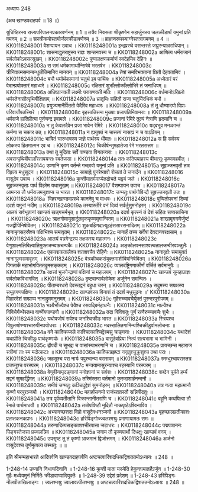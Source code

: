 अध्यायः 248

(अथ खाण्डवदाहपर्व ॥ 18 ॥)

युधिष्ठिरस्य राज्यपरिपालनप्रकारवर्णनम् ॥ 1 ॥ तत्रैव निवसता श्रीकृष्णेन सहार्जुनस्य जलक्रीडार्थं यमुनां प्रति गमनम् ॥ 2 ॥ सस्त्रीकयोस्तयोर्जलक्रीडावर्णनम् ॥ 3 ॥ ब्राह्मणरूपस्याग्नेस्तत्रागमनम् ॥ 4 ॥
KK0118248001	वैशम्पायन उवाच ।
KK0118248001a	इन्द्रप्रस्थे वसन्तस्ते जघ्रुरन्यान्नराधिपान् ।
KK0118248001c	शासनाद्धृतराष्ट्रस्य राज्ञः शान्तनवस्य च ॥
KK0118248002a	आश्रित्य धर्मराजानं सर्वलोकोऽवसत्सुखम् ।
KK0118248002c	पुण्यलक्षणकर्माणं स्वदेहमिव देहिनः ॥
KK0118248003a	स समं धर्मकामार्थान्सिषेवे भरतर्षभ ।
KK0118248003c	त्रीनिवात्मसमान्बन्धून्नीतिमानिव मानयन् ॥
KK0118248004a	तेषां समविभक्तानां क्षितौ देहवतामिव ।
KK0118248004c	बभौ धर्मार्थकामानां चतुर्थ इव पार्थिवः ॥
KK0118248005a	अध्येतारं परं वेदान्प्रयोक्तारं महाध्वरे ।
KK0118248005c	रक्षितारं शुभाँल्लोकाँल्लोभिरे तं जनाधिपम् ॥
KK0118248006a	अधिष्ठानवती लक्ष्मीः परायणवती मतिः ।
KK0118248006c	वर्धमानोऽखिलो धर्मस्तेनासीत्पृथिवीक्षिताम् ॥
KK0118248007a	भ्रातृभिः सहितौ राजा चतुर्भिरधिकं बभौ ।
KK0118248007c	प्रयुज्यमानैर्विततो वेदैरिव महाध्वरः ॥
KK0118248008a	तं तु धौम्यादयो विप्राः परिवार्योपतस्थिरे ।
KK0118248008c	बृहस्पतिसमा मुख्याः प्रजापतिमिवामराः ॥
KK0118248009a	धर्मराजे ह्यतिप्रीत्या पूर्णचन्द्र इवामले ।
KK0118248009c	प्रजानां रेमिरे तुल्यं नेत्राणि हृदयानि च ॥
KK0118248010a	न तु केवलदैवेन प्रजा भावेन रेमिरे ।
KK0118248010c	यद्बभूव मनःकान्तं कर्मणा स चकार तत् ॥
KK0118248011a	न ह्ययुक्तं न चासत्यं नासह्यं न च वाऽप्रियम् ।
KK0118248011c	भाषितं चारुभाषस्य जज्ञे पार्थस्य धीमतः ॥
KK0118248012a	स हि सर्वस्य लोकस्य हितमात्मन एव च ।
KK0118248012c	चिकीर्षन्सुमहातेजा रेमे भरतसत्तम ॥
KK0118248013a	तथा तु मुदिताः सर्वे पाण्डवा विगतज्वराः ।
KK0118248013c	अवसन्पृथिवीपालाँस्तापयन्तः स्वतेजसा ॥
KK0118248014a	ततः कतिपयाहस्य बीभत्सुः कृष्णमब्रवीत् ।
KK0118248014c	उष्णानि कृष्ण वर्तन्ते गच्छावो यमुनां प्रति ॥
KK0118248015a	सुहृज्जनवृतौ तत्र विहृत्य मधुसूदन ।
KK0118248015c	सायाह्ने पुनरेष्यावो रोचतां ते जनार्दन ॥
KK0118248016	वासुदेव उवाच ।
KK0118248016a	कुन्तीमातर्ममाप्येतद्रोचते यद्वयं जले ।
KK0118248016c	सुहृज्जनवृताः पार्थ विहरेम यथासुखम् ॥
KK0118248017	वैशम्पायन उवाच ।
KK0118248017a	आमन्त्र्य तौ धर्मराजमनुज्ञाप्य च भारत ।
KK0118248017c	जग्मतुः पार्थगोविन्दौ सुहृज्जनवृतौ ततः ॥
KK0118248018a	`विहरन्खाण्डवप्रस्थे काननेषु च माधवः ।
KK0118248018c	पुष्पितोपवनां दिव्यां ददर्श यमुनां नदीम् ॥
KK0118248019a	तस्यास्तीरे वनं दिव्यं सर्वर्तुसुमनोहरम् ।
KK0118248019c	आलयं सर्वभूतानां खाण्डवं खड्गचर्मभृत् ॥
KK0118248020a	ददर्श कृत्स्नं तं देशं सहितः सव्यसाचिना ।
KK0118248020c	ऋक्षगोमायुशार्दूलवृककृष्णमृगान्वितम् ॥
KK0118248021a	शाखामृगगणैर्जुष्टं गजद्वीपिनिषेवितम् ।
KK0118248021c	शुकबर्हिणदात्यूहहंससारसनादितम् ॥
KK0118248022a	नानामृगसहस्रैश्च पक्षिभिश्च समावृतम् ।
KK0118248022c	मानार्हं तच्च सर्वेषां देवदानवरक्षसाम् ॥
KK0118248023a	आलयं पन्नगेन्द्रस्य तक्षकस्य महात्मनः ।
KK0118248023c	वेणुशाल्मलिबिल्वातिमुक्तजम्ब्वाम्रचम्पकैः ॥
KK0118248024a	अङ्कोलपनसाश्वत्थतालजम्बीरवञ्जुलैः ।
KK0118248024c	एकपद्मकतालैश्च शतशश्चैव रौहिणैः ॥
KK0118248025a	नानावृक्षैः समायुक्तं नानागुल्मसमावृतम् ।
KK0118248025c	वेत्रकीचकसंयुक्तमाशीविषनिषेवितम् ॥
KK0118248026a	विगतार्कं महाभोगविततद्रुमसङ्कटम् ।
KK0118248026c	व्यालदंष्ट्रिगणाकीर्णं वर्जितं सर्वमानुषैः ॥
KK0118248027a	रक्षसां भुजगेन्द्राणां पक्षिणां च महालयम् ।
KK0118248027c	खाण्डवं सुमहाप्राज्ञः सर्वलोकविभागवित् ॥
KK0118248028a	दृष्टवान्सर्वलोकेश अर्जुनेन समन्वितः ।
KK0118248028c	पीताम्बरधरो देवस्तद्वनं बहुधा चरन् ॥
KK0118248029a	सद्रुमस्य सयक्षस्य सभूतगणपक्षिणः ।
KK0118248029c	खाण्डवस्य विनाशं तं ददर्श मधुसूदनः ॥'
KK0118248030a	विहारदेशं सम्प्राप्य नानाद्रुममनुत्तमम् ।
KK0118248030c	गृहैरुच्चावचैर्युक्तं पुरन्दरपुरोपमम् ॥
KK0118248031a	भक्ष्यैर्भोज्यैश्च पेयैश्च रसवद्बिर्महाधनैः ।
KK0118248031c	माल्यैश्च विविधैर्गन्धैस्तथा वार्ष्णेयपाण्डवौ ॥
KK0118248032a	तदा विविशतुः पूर्णं रत्नैरुच्चावचैः शुभैः ।
KK0118248032c	यथोपजोषं सर्वश्च जनश्चिक्रीड भारत ॥
KK0118248033a	स्त्रियश्च विपुलश्रोष्ण्यश्चारुपीनपयोधराः ।
KK0118248033c	मदस्खलितगामिन्यश्चिक्रीडुर्वामलोचनाः ॥
KK0118248034a	वने काश्चिज्जले काश्चित्काश्चिद्वेश्मसु चाङ्गनाः ।
KK0118248034c	यथादेशं यथाप्रीति चिक्रीडुः पार्थकृष्णयोः ॥
KK0118248035a	वासुदेवप्रिया नित्यं सत्यभामा च भामिनी ।
KK0118248035c	द्रौपदी च सुभद्रा च वासांस्याभरणानि च ।
KK0118248035e	प्रायच्छन्त महाराज स्त्रीणां ताः स्म मदोत्कटाः ॥
KK0118248036a	काश्चित्प्रहृष्टा ननृतुश्चुक्रुशुश्च तथा पराः ।
KK0118248036c	जहसुश्च परा नार्यः पपुश्चान्या वरासवम् ॥
KK0118248037a	रुरुधुश्चापरास्तत्र प्रजघ्नुश्च परस्परम् ।
KK0118248037c	मन्त्रयामासुरन्याश्च रहस्यानि परस्परम् ॥
KK0118248038a	वेणुवीणामृदङ्गानां मनोज्ञानां च सर्वशः ।
KK0118248038c	शब्देन पूर्यते हर्म्यं तद्वनं सुमहर्द्धिमत् ॥
KK0118248039a	तस्मिंस्तदा वर्तमानो कुरुदाशार्हनन्दनौ ।
KK0118248039c	समीपं जग्मतुः कञ्चिदुद्देशं सुमनोहरम् ॥
KK0118248040a	तत्र गत्वा महात्मानौ कृष्णौ परपुरञ्जयौ ।
KK0118248040c	महार्हासनयो राजंस्ततस्तौ सन्निषीदतुः ॥
KK0118248041a	तत्र पूर्वव्यतीतानि विक्रान्तानीतराणि च ।
KK0118248041c	बहूनि कथयित्वा तौ रेमाते पार्थमाधवौ ॥
KK0118248042a	तत्रोपविष्टौ मुदितौ नाकपृष्ठेऽश्विनाविव ।
KK0118248042c	अभ्यागच्छत्तदा विप्रो वासुदेवधनञ्जयौ ॥
KK0118248043a	बृहच्छालप्रतीकाशः प्रतप्तकनकप्रभः ।
KK0118248043c	हरिपिङ्गोज्ज्वलश्मश्रुः प्रमाणायामतः समः ॥
KK0118248044a	तरुणादित्यसङ्काशश्चीरवासा जटाधरः ।
KK0118248044c	पद्मपत्राननः पिङ्गस्तेजसा प्रज्वलन्निव ॥
KK0118248045a	जगाम तौ कृष्णपार्थौ दिधक्षुः खाण्डवं वनम् ।
KK0118248045c	उपसृष्टं तु तं कृष्णो भ्राजमानं द्विजोत्तमम् ।
KK0118248046a	अर्जनो वासुदेवश्च तूर्णमुत्पत्य तस्थतुः ॥ ॥

इति श्रीमन्महाभारते आदिपर्वणि खाण्डवदाहपर्वणि अष्टचत्वारिंशदधिकद्विशततमोऽध्यायः ॥ 248 ॥

1-248-14 उष्णानि निधाघदिनानि ॥ 1-248-16 कुन्ती माता यस्येति हेकुन्तामातर्हेऽर्जुन ॥ 1-248-30 गृहैः मध्येयमुनं निर्मितैः क्रीडावाप्यादियुक्तैः ॥ 1-248-39 उद्देशं प्रदेशम् ॥ 1-248-43 हरिपिङ्गः नीलपीताखिलाङ्गः । ज्वलश्मश्रुः ज्वालावत्पीतश्मश्रुः ॥ अष्टचत्वारिंशदधिकद्विशततमोऽध्यायः ॥ 248 ॥

